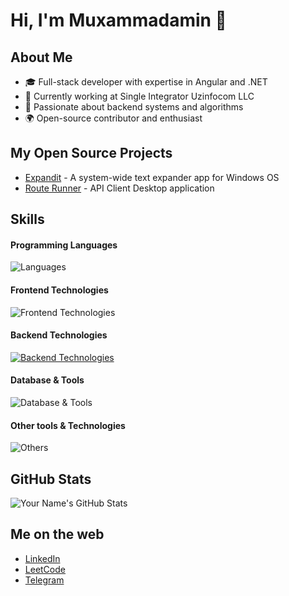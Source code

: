 # Hi, I'm Muxammadamin 👋

## About Me
- 🎓 Full-stack developer with expertise in Angular and .NET
- 🏢 Currently working at Single Integrator Uzinfocom LLC
- 🚀 Passionate about backend systems and algorithms
- 🌍 Open-source contributor and enthusiast

## My Open Source Projects
- [Expandit](https://github.com/Muxammadamin-Ulmasaliyev/Expandit) - A system-wide text expander app for Windows OS
- [Route Runner](https://github.com/Muxammadamin-Ulmasaliyev/Route-Runner-App) - API Client Desktop application 

## Skills

#### Programming Languages
![Languages](https://skillicons.dev/icons?i=cs,cpp,js,ts,java)

#### Frontend Technologies
![Frontend Technologies](https://skillicons.dev/icons?i=angular,html,css,tailwind)

#### Backend Technologies
[![Backend Technologies](https://skillicons.dev/icons?i=azure,docker,dotnet&perline=3)](https://skillicons.dev)

#### Database & Tools
![Database & Tools](https://skillicons.dev/icons?i=mysql,postgresql,sqlite)

#### Other tools & Technologies
![Others](https://skillicons.dev/icons?i=git,github,vscode,figma,jenkins,visualstudio)


## GitHub Stats
![Your Name's GitHub Stats](https://github-readme-stats.vercel.app/api?username=Muxammadamin-Ulmasaliyev&show_icons=true&count_private=true)

## Me on the web
- [LinkedIn](https://www.linkedin.com/in/muxammadamin-ulmasaliyev-419198251)
- [LeetCode](https://leetcode.com/u/MuxammadaminUlmasaliyev/)
- [Telegram](https://t.me/MuxammadaminUlmasaliyev)

